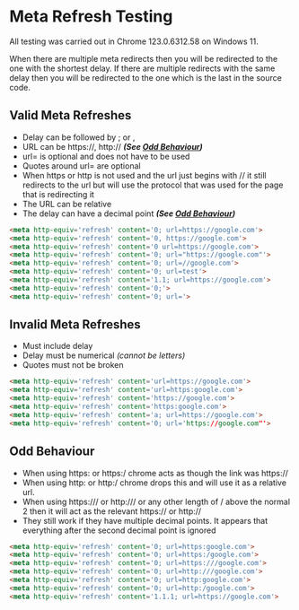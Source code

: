 # Meta Refresh Testing

All testing was carried out in Chrome 123.0.6312.58 on Windows 11.

When there are multiple meta redirects then you will be redirected to the one with the shortest delay. If there are multiple redirects with the same delay then you will be redirected to the one which is the last in the source code.

## Valid Meta Refreshes

-   Delay can be followed by ; or ,
-   URL can be https://, http:// **_(See [Odd Behaviour](#odd-behaviour))_**
-   url= is optional and does not have to be used
-   Quotes around url= are optional
-   When https or http is not used and the url just begins with // it still redirects to the url but will use the protocol that was used for the page that is redirecting it
-   The URL can be relative
-   The delay can have a decimal point **_(See [Odd Behaviour](#odd-behaviour))_**

```html
<meta http-equiv='refresh' content='0; url=https://google.com'>         <!-- Goes to https://google.com -->
<meta http-equiv='refresh' content='0, https://google.com'>
<meta http-equiv='refresh' content='0 url=https://google.com'>
<meta http-equiv='refresh' content='0; url="https://google.com"'>
<meta http-equiv='refresh' content='0; url=//google.com'>           
<meta http-equiv='refresh' content='0; url=test'>                       <!-- Goes to https://yoursite.com/previouspath/test -->
<meta http-equiv='refresh' content='1.1; url=https://google.com'>       <!-- Goes to https://google.com after 1.1s -->
<meta http-equiv='refresh' content='0;'>                                <!-- Reloads after 0s -->
<meta http-equiv='refresh' content='0; url='>
```

## Invalid Meta Refreshes

-   Must include delay
-   Delay must be numerical _(cannot be letters)_
-   Quotes must not be broken

```html
<meta http-equiv='refresh' content='url=https://google.com'>
<meta http-equiv='refresh' content='url=https:google.com'>
<meta http-equiv='refresh' content='https://google.com'>
<meta http-equiv='refresh' content='https:google.com'>
<meta http-equiv='refresh' content='a; url=https://google.com'>
<meta http-equiv='refresh' content='0; url='https://google.com"'>
```

## Odd Behaviour

-   When using https: or https:/ chrome acts as though the link was https://
-   When using http: or http:/ chrome drops this and will use it as a relative url.
-   When using https:/// or http:/// or any other length of / above the normal 2 then it will act as the relevant https:// or http://
-   They still work if they have multiple decimal points. It appears that everything after the second decimal point is ignored

```html
<meta http-equiv='refresh' content='0; url=https:google.com'>           <!-- Goes to https://google.com -->
<meta http-equiv='refresh' content='0; url=https:/google.com'>
<meta http-equiv='refresh' content='0; url=https:///google.com'>
<meta http-equiv='refresh' content='0; url=http:///google.com'>
<meta http-equiv='refresh' content='0; url=http:google.com'>            <!-- Goes to https://yoursite.com/previouspath/google.com -->
<meta http-equiv='refresh' content='0; url=http:/google.com'>           <!-- Goes to https://yoursite.com/previouspath/google.com -->
<meta http-equiv='refresh' content='1.1.1; url=https://google.com'>     <!-- Goes to https://google.com after 1.1s -->
```